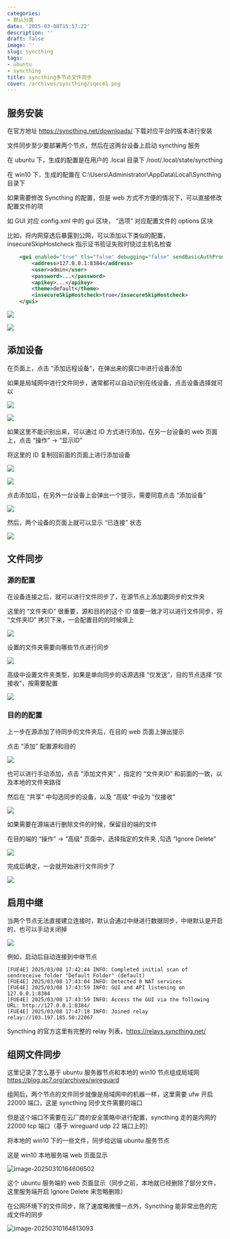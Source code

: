 ```yaml
---
categories:
- 默认分类
date: '2025-03-08T15:57:22'
description: ''
draft: false
image: ''
slug: syncthing
tags:
- ubuntu
- syncthing
title: syncthing多节点文件同步
cover: /archives/syncthing/sqecm1.png
---
```


## 服务安装

在官方地址 https://syncthing.net/downloads/ 下载对应平台的版本进行安装

文件同步至少要部署两个节点，然后在这两台设备上启动 syncthing 服务

在 ubuntu 下，生成的配置是在用户的 .local 目录下 /root/.local/state/syncthing

在 win10 下，生成的配置在 C:\Users\Administrator\AppData\Local\Syncthing 目录下

如果需要修改 Syncthing 的配置，但是 web 方式不方便的情况下，可以直接修改配置文件的项

如 GUI 对应 config.xml 中的 gui 区块， “选项” 对应配置文件的 options 区块

比如，将内网穿透后暴露到公网，可以添加以下类似的配置，insecureSkipHostcheck 指示证书验证失败时绕过主机名检查

```xml
    <gui enabled="true" tls="false" debugging="false" sendBasicAuthPrompt="false">
        <address>127.0.0.1:8384</address>
        <user>admin</user>
        <password>...</password>
        <apikey>...</apikey>
        <theme>default</theme>
        <insecureSkipHostcheck>true</insecureSkipHostcheck>
    </gui>
```


![](/archives/syncthing/sqecm1.png)


![](/archives/syncthing/sr451p.png)


## 添加设备

在页面上，点击 “添加远程设备”，在弹出来的窗口中进行设备添加

如果是局域网中进行文件同步，通常都可以自动识别在线设备，点击设备选择就可以

![](/archives/syncthing/p2sduq.png)

![](/archives/syncthing/p3i9y8.png)

如果这里不能识别出来，可以通过 ID 方式进行添加，在另一台设备的 web 页面上，点击 “操作” -> “显示ID”

将这里的 ID 复制回前面的页面上进行添加设备

![](/archives/syncthing/p5q5bh.png)

![](/archives/syncthing/p6ij9l.png)

点击添加后，在另外一台设备上会弹出一个提示，需要同意点击 “添加设备”

![](/archives/syncthing/p8ljv7.png)


然后，两个设备的页面上就可以显示 “已连接” 状态

![](/archives/syncthing/p9ej81.png)

## 文件同步


### 源的配置

在设备连接之后，就可以进行文件同步了，在源节点上添加要同步的文件夹

这里的 “文件夹ID” 很重要，源和目的的这个 ID 值要一致才可以进行文件同步，将 “文件夹ID” 拷贝下来，一会配置目的的时候填上

![](/archives/syncthing/owar4e.png)

设置的文件夹需要向哪些节点进行同步

![](/archives/syncthing/oyo7ll.png)

高级中设置文件夹类型，如果是单向同步的话源选择 “仅发送”，目的节点选择 “仅接收”，按需要配置

![](/archives/syncthing/ozn3cz.png)


### 目的的配置

上一步在源添加了待同步的文件夹后，在目的 web 页面上弹出提示

点击 “添加” 配置源和目的

![](/archives/syncthing/pdb78f.png)

也可以进行手动添加，点击 “添加文件夹” ，指定的 “文件夹ID” 和前面的一致，以及本地的文件夹路径

然后在 “共享” 中勾选同步的设备，以及 “高级” 中设为 “仅接收”

![](/archives/syncthing/pfbnq6.png)

如果需要在源端进行删除文件的时候，保留目的端的文件

在目的端的 “操作” -> “高级” 页面中，选择指定的文件夹 ,勾选 “Ignore Delete”

![](/archives/syncthing/pjz0uq.png)

完成后确定，一会就开始进行文件同步了

![](/archives/syncthing/phn31f.png)


## 启用中继

当两个节点无法直接建立连接时，默认会通过中继进行数据同步，中继默认是开启的，也可以手动关闭掉

![](/archives/syncthing/twqs11.png)

例如，启动后自动连接到中继节点

```log
[FUE4E] 2025/03/08 17:42:44 INFO: Completed initial scan of sendreceive folder "Default Folder" (default)
[FUE4E] 2025/03/08 17:43:04 INFO: Detected 0 NAT services
[FUE4E] 2025/03/08 17:43:59 INFO: GUI and API listening on 127.0.0.1:8384
[FUE4E] 2025/03/08 17:43:59 INFO: Access the GUI via the following URL: http://127.0.0.1:8384/
[FUE4E] 2025/03/08 17:47:18 INFO: Joined relay relay://103.197.185.50:22067
```

Syncthing 的官方这里有完整的 relay 列表，https://relays.syncthing.net/


## 组网文件同步

这里记录了怎么基于 ubuntu 服务器节点和本地的 win10 节点组成局域网 https://blog.qc7.org/archives/wireguard

组网后，两个节点的文件同步就像是局域网中的机器一样，这里需要 ufw 开启 22000 端口，这是 syncthing 同步文件需要的端口

但是这个端口不需要在云厂商的安全策略中进行配置，syncthing 走的是内网的 22000 tcp 端口（基于 wireguard udp 22 端口上的）

将本地的 win10 下的一些文件，同步给远端 ubuntu 服务节点

这是 win10 本地服务端 web 页面显示

![image-20250310164606502](/archives/syncthing/r81zve.png)

这个 ubuntu 服务端的 web 页面显示（同步之前，本地就已经删除了部分文件，这里服务端开启 Ignore Delete 来忽略删除）

在公网环境下的文件同步，除了速度略微慢一点外，Syncthing 能非常出色的完成文件的同步

![image-20250310164813093](/archives/syncthing/r9aexr.png)
